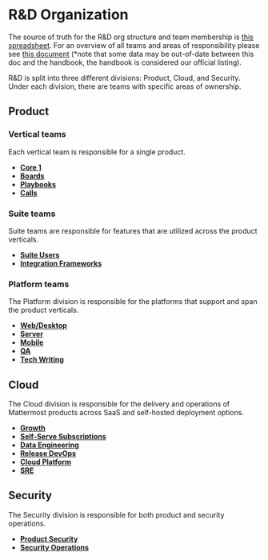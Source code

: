 # R&D Organization

The source of truth for the R&D org structure and team membership is [this spreadsheet](https://docs.google.com/spreadsheets/d/1lH8QIjQGEoGospDUdVs_LQ_i2b82I1ce6W7z18vhPTQ/edit#gid=1820415931). For an overview of all teams and areas of responsibility please see [this document](https://docs.google.com/document/d/1FKNUNAhMS1Yf7yfsh-mrvMHV-r1heCNdeMUTmVq4RFY/edit) (*note that some data may be out-of-date between this doc and the handbook, the handbook is considered our official listing).

R&D is split into three different divisions: Product, Cloud, and Security. Under each division, there are teams with specific areas of ownership.

## Product

### Vertical teams

Each vertical team is responsible for a single product.

* **[Core 1](/operations/research-and-development/organization/core1.md)**
* **[Boards](/operations/research-and-development/organization/boards.md)**
* **[Playbooks](/operations/research-and-development/organization/playbooks.md)**
* **[Calls](/operations/research-and-development/organization/calls.md)**

### Suite teams

Suite teams are responsible for features that are utilized across the product verticals.

* **[Suite Users](/operations/research-and-development/organization/suite_users.md)**
* **[Integration Frameworks](/operations/research-and-development/organization/integrations_framework.md)** 

### Platform teams

The Platform division is responsible for the platforms that support and span the product verticals.

* **[Web/Desktop](/operations/research-and-development/organization/web_desktop.md)**
* **[Server](/operations/research-and-development/organization/server.md)**
* **[Mobile](/operations/research-and-development/organization/mobile.md)**
* **[QA](/operations/research-and-development/organization/qa.md)**
* **[Tech Writing](/operations/research-and-development/organization/tech_writing.md)**

## Cloud

The Cloud division is responsible for the delivery and operations of Mattermost products across SaaS and self-hosted deployment options.

* **[Growth](/operations/research-and-development/organization/growth.md)**
* **[Self-Serve Subscriptions](/operations/research-and-development/organization/self-serve_subscriptions.md)**
* **[Data Engineering](/operations/research-and-development/organization/data_engineering.md)**
* **[Release DevOps](/operations/research-and-development/organization/release_devops.md)**
* **[Cloud Platform](/operations/research-and-development/organization/cloud_platform.md)**
* **[SRE](/operations/research-and-development/organization/sre.md)**

## Security

The Security division is responsible for both product and security operations.

* **[Product Security](/operations/research-and-development/organization/product_security.md)** 
* **[Security Operations](/operations/research-and-development/organization/security_operations.md)**
